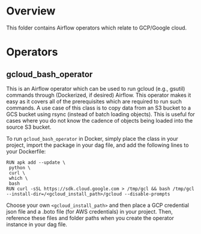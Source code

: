 # Overview

This folder contains Airflow operators which relate to GCP/Google cloud.

# Operators
## gcloud_bash_operator

This is an Airflow operator which can be used to run gcloud (e.g., gsutil) commands through (Dockerized, if desired) Airflow. This operator makes it easy as it covers all of the prerequisites which are required to run such commands. A use case of this class is to copy data from an S3 bucket to a GCS bucket using rsync (instead of batch loading objects). This is useful for cases where you do not know the cadence of objects being loaded into the source S3 bucket.

To run `gcloud_bash_operator` in Docker, simply place the class in your project, import the package in your dag file, and add the following lines to your Dockerfile:
```
RUN apk add --update \
 python \
 curl \
 which \
 bash
RUN curl -sSL https://sdk.cloud.google.com > /tmp/gcl && bash /tmp/gcl --install-dir=/<gcloud_install_path>/gcloud --disable-prompts
```
Choose your own `<gcloud_install_path>` and then place a GCP credential json file and a .boto file (for AWS credentials) in your project. Then, reference these files and folder paths when you create the operator instance in your dag file.